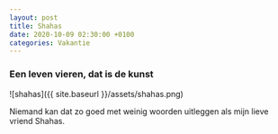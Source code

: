 ```yaml
---
layout: post
title: Shahas
date: 2020-10-09 02:30:00 +0100
categories: Vakantie
---
```


### Een leven vieren, dat is de kunst
![shahas]({{ site.baseurl }}/assets/shahas.png)  

Niemand kan dat zo goed met weinig woorden uitleggen als mijn lieve vriend Shahas.
